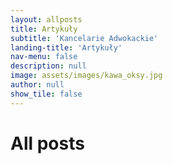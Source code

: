 ```yaml
---
layout: allposts
title: Artykuły
subtitle: 'Kancelarie Adwokackie'
landing-title: 'Artykuły'
nav-menu: false
description: null
image: assets/images/kawa_oksy.jpg
author: null
show_tile: false
---
```


<h1>All posts</h1>
